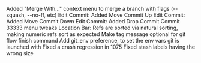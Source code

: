Added "Merge With…" context menu to merge a branch with flags (--squash, --no-ff, etc)
Edit Commit: Added Move Commit Up
Edit Commit: Added Move Commit Down
Edit Commit: Added Drop Commit
Commit 33333 menu tweaks
Location Bar: Refs are sorted via natural sorting, making numeric refs sort as expected
Make tag message optional for git flow finish command
Add git_env preference, to set the env vars git is launched with
Fixed a crash regression in 1075
Fixed stash labels having the wrong size

